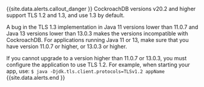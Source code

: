 {{site.data.alerts.callout_danger }}
CockroachDB versions v20.2 and higher support TLS 1.2 and 1.3, and use 1.3 by default.

A bug in the TLS 1.3 implementation in Java 11 versions lower than 11.0.7 and Java 13 versions lower than 13.0.3 makes the versions incompatible with CockroachDB. For applications running Java 11 or 13, make sure that you have version 11.0.7 or higher, or 13.0.3 or higher.

If you cannot upgrade to a version higher than 11.0.7 or 13.0.3, you must configure the application to use TLS 1.2. For example, when starting your app, use: `$ java -Djdk.tls.client.protocols=TLSv1.2 appName`
{{site.data.alerts.end }}